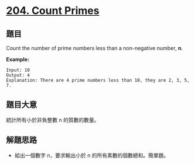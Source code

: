 # [204. Count Primes](https://leetcode.com/problems/count-primes/)


## 題目

Count the number of prime numbers less than a non-negative number, **n**.

**Example:**

    Input: 10
    Output: 4
    Explanation: There are 4 prime numbers less than 10, they are 2, 3, 5, 7.


## 題目大意

統計所有小於非負整數 n 的質數的數量。


## 解題思路

- 給出一個數字 n，要求輸出小於 n 的所有素數的個數總和。簡單題。
